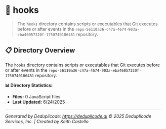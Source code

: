 # 📁 hooks

> The `hooks` directory contains scripts or executables that Git executes before or after events in the `repo-56110a36-c47a-4674-903a-eba46057320f-1750740186481` repository.

## 📋 Directory Overview

The `hooks` directory contains scripts or executables that Git executes before or after events in the `repo-56110a36-c47a-4674-903a-eba46057320f-1750740186481` repository.

**📊 Directory Statistics:**
- **Files:** 0 JavaScript files
- **Last Updated:** 6/24/2025

---

*Generated by Deduplicode: https://deduplicode.ai*
*© 2025 Deduplicode Services, Inc. | Created by Keith Costello*
